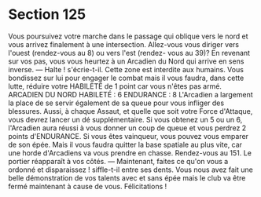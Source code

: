 # Section 125

Vous poursuivez votre marche dans le passage qui oblique vers le
nord et vous arrivez finalement à une intersection. Allez-vous
vous diriger vers l'ouest (rendez-vous au 8) ou vers l'est (rendez-
vous au 39)?
En revenant sur vos pas, vous vous heurtez à un Arcadien du
Nord qui arrive en sens inverse.
— Halte ! s'écrie-t-il. Cette zone est interdite aux humains.
Vous bondissez sur lui pour engager le combat mais il vous
faudra, dans cette lutte, réduire votre HABILETÉ de 1 point car
vous n'êtes pas armé.
ARCADIEN DU NORD HABILETÉ : 6 ENDURANCE : 8
L'Arcadien a largement la place de se servir également de sa
queue pour vous infliger des blessures. Aussi, à chaque Assaut, et
quelle que soit votre Force d'Attaque, vous devrez lancer un dé
supplémentaire. Si vous obtenez un 5 ou un 6, l'Arcadien aura
réussi à vous donner un coup de queue et vous perdrez 2 points
d'ENDURANCE. Si vous êtes vainqueur, vous pouvez vous
emparer de son épée. Mais il vous faudra quitter la base spatiale
au plus vite, car une horde d'Arcadiens va vous prendre en
chasse. Rendez-vous au 151.
Le portier réapparaît à vos côtés.
— Maintenant, faites ce qu'on vous a ordonné et disparaissez !
siffle-t-il entre ses dents. Vous nous avez fait une belle
démonstration de vos talents avec et sans épée mais le club va
être fermé maintenant à cause de vous. Félicitations !